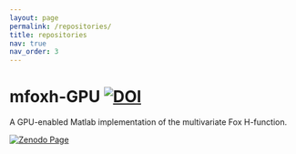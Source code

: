 ```yaml
---
layout: page
permalink: /repositories/
title: repositories
nav: true
nav_order: 3
---
```

# mfoxh-GPU [![DOI](https://zenodo.org/badge/DOI/10.5281/zenodo.11316270.svg)](https://doi.org/10.5281/zenodo.11316270)
A GPU-enabled Matlab implementation of the multivariate Fox H-function.

[![Zenodo Page](https://api.microlink.io/?url=https%3A%2F%2Fzenodo.org%2Frecords%2F11316270%23metrics&screenshot=true&embed=screenshot.url)](https://zenodo.org/records/11316270)




